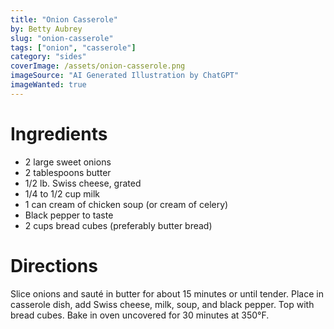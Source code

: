 ```yaml
---
title: "Onion Casserole"
by: Betty Aubrey
slug: "onion-casserole"
tags: ["onion", "casserole"]
category: "sides"
coverImage: /assets/onion-casserole.png
imageSource: "AI Generated Illustration by ChatGPT"
imageWanted: true
---
```


# Ingredients

- 2 large sweet onions
- 2 tablespoons butter
- 1/2 lb. Swiss cheese, grated
- 1/4 to 1/2 cup milk
- 1 can cream of chicken soup (or cream of celery)
- Black pepper to taste
- 2 cups bread cubes (preferably butter bread)

# Directions

Slice onions and sauté in butter for about 15 minutes or until tender. Place in casserole dish, add Swiss cheese, milk, soup, and black pepper. Top with bread cubes. Bake in oven uncovered for 30 minutes at 350°F.
